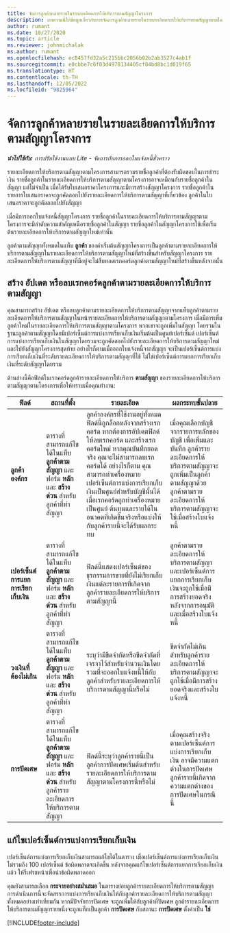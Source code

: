 ```yaml
---
title: จัดการลูกค้าหลายรายในรายละเอียดการให้บริการตามสัญญาโครงการ
description: บทความนี้ให้ข้อมูลเกี่ยวกับการจัดการลูกค้าหลายรายในรายละเอียดการให้บริการตามสัญญาตามโครงการ
author: rumant
ms.date: 10/27/2020
ms.topic: article
ms.reviewer: johnmichalak
ms.author: rumant
ms.openlocfilehash: ec8457fd32a5c215bbc2056b02b2ab3527c4ab1f
ms.sourcegitcommit: e0cbbe7c6f03d4978134405cf04bd8bc1d019f65
ms.translationtype: HT
ms.contentlocale: th-TH
ms.lasthandoff: 12/05/2022
ms.locfileid: "9825964"
---
```

# <a name="manage-multiple-customers-on-project-contract-lines"></a>จัดการลูกค้าหลายรายในรายละเอียดการให้บริการตามสัญญาโครงการ

_**นำไปใช้กับ:** การปรับใช้งานแบบ Lite - จัดการกับการออกใบแจ้งหนี้ชั่วคราว_

รายละเอียดการให้บริการตามสัญญาตามโครงการสามารถรวมรายชื่อลูกค้าที่ต้องรับผิดชอบในการชำระเงิน รายชื่อลูกค้าในรายละเอียดการให้บริการตามสัญญาตามโครงการอาจเหมือนกับรายชื่อลูกค้าในสัญญา แต่ไม่จำเป็น เมื่อได้รับใบเสนอราคาโครงการและมีการสร้างสัญญาโครงการ รายชื่อลูกค้าในรายการใบเสนอราคาจะถูกคัดลอกไปยังรายละเอียดการให้บริการตามสัญญาที่เกี่ยวข้อง ลูกค้าในใบเสนอราคาจะถูกคัดลอกไปยังสัญญา

เมื่อมีการออกใบแจ้งหนี้สัญญาโครงการ รายชื่อลูกค้าในรายละเอียดการให้บริการตามสัญญาตามโครงการจะมีลำดับความสำคัญเหนือรายชื่อลูกค้าในสัญญา รายชื่อลูกค้าในสัญญาโครงการใช้เพื่อเริ่มต้นรายละเอียดการให้บริการตามสัญญาใหม่เท่านั้น

ลูกค้าตามสัญญาทั้งหมดในแท็บ **ลูกค้า** ของค่าเริ่มต้นสัญญาโครงการเป็นลูกค้าตามรายละเอียดการให้บริการตามสัญญาในรายละเอียดการให้บริการตามสัญญาใหม่ที่สร้างขึ้นสำหรับสัญญาโครงการ รายละเอียดการให้บริการตามสัญญาที่มีอยู่จะไม่สืบทอดเรกคอร์ดลูกค้าตามสัญญาใหม่ที่สร้างขึ้นหลังจากนั้น

## <a name="create-update-or-delete-a-contract-line-customer-record"></a>สร้าง อัปเดต หรือลบเรกคอร์ดลูกค้าตามรายละเอียดการให้บริการตามสัญญา

คุณสามารถสร้าง อัปเดต หรือลบลูกค้าตามรายละเอียดการให้บริการตามสัญญาจากแท็บลูกค้าตามรายละเอียดการให้บริการตามสัญญาในหน้ารายละเอียดการให้บริการตามสัญญาตามโครงการ เมื่อมีการเพิ่มลูกค้าใหม่ในรายละเอียดการให้บริการตามสัญญาตามโครงการ พวกเขาจะถูกเพิ่มในสัญญา โดยรวมในฐานะลูกค้าตามสัญญาโดยมีเปอร์เซ็นต์การแบ่งการเรียกเก็บเงินเริ่มต้นเป็นศูนย์เปอร์เซ็นต์ เปอร์เซ็นต์การแบ่งการเรียกเก็บเงินในสัญญาโดยรวมจะถูกคัดลอกไปยังรายละเอียดการให้บริการตามสัญญาใหม่และไปยังสัญญาโครงการสุดท้าย อย่างไรก็ตามเมื่อออกใบแจ้งหนี้จากสัญญา จะเป็นเปอร์เซ็นต์การแบ่งการเรียกเก็บเงินที่ระดับรายละเอียดการให้บริการตามสัญญาที่ใช้ ไม่ใช่เปอร์เซ็นต์การแยกการเรียกเก็บเงินที่ระดับสัญญาโดยรวม

ด้านล่างนี้คือฟิลด์ในเรกคอร์ดลูกค้ารายละเอียดการให้บริการ **ตามสัญญา** ของรายละเอียดการให้บริการตามสัญญาตามโครงการเพื่อให้ทราบเมื่อคุณทำงาน:

| ฟิลด์ | สถานที่ตั้ง | รายละเอียด | ผลกระทบขั้นปลาย |
| --- | --- | --- | --- |
| **ลูกค้าองค์กร** | ตารางที่สามารถแก้ไขได้ในแท็บ **ลูกค้าตามสัญญา** และฟอร์ม **หลัก** และ **สร้างด่วน** สำหรับลูกค้าที่ทำสัญญา | ลูกค้าองค์กรที่ใช้งานอยู่ทั้งหมด ฟิลด์นี้ถูกล็อกหลังจากสร้างเรกคอร์ด หากต้องการอัปเดตฟิลด์ ให้ลบเรกคอร์ด และสร้างเรกคอร์ดใหม่ หากคุณบันทึกยอดจริง คุณจะไม่สามารถลบเรกคอร์ดได้ อย่างไรก็ตาม คุณสามารถทำเครื่องหมายเปอร์เซ็นต์การแบ่งการเรียกเก็บเงินเป็นศูนย์สำหรับบัญชีนั้นได้ เมื่อเรกคอร์ดถูกทำเครื่องหมายเป็นศูนย์ ต้นทุนและรายได้ในอนาคตที่เกิดขึ้นจริงหรือแบ่งให้กับลูกค้ารายนี้จะได้รับผลกระทบ | เมื่อคุณเลือกบัญชีจากรายการหลักของบัญชี เพื่อเพิ่มและบันทึก ลูกค้ารายละเอียดการให้บริการตามสัญญาจะถูกเพิ่มเป็นลูกค้าตามสัญญาด้วย ลูกค้าตามรายละเอียดการให้บริการตามสัญญาจะใช้เมื่อสร้างใบแจ้งหนี้ |
| **เปอร์เซ็นต์การแยกการเรียกเก็บเงิน** | ตารางที่สามารถแก้ไขได้ในแท็บ **ลูกค้าตามสัญญา** และฟอร์ม **หลัก** และ **สร้างด่วน** สำหรับลูกค้าที่ทำสัญญา | ฟิลด์นี้แสดงเปอร์เซ็นต์ของธุรกรรมการขายที่ยังไม่เรียกเก็บเงินแต่ละรายการที่เกิดจากลูกค้ารายละเอียดการให้บริการตามสัญญานี้ | ลูกค้าตามรายละเอียดการให้บริการตามสัญญาและเปอร์เซ็นต์การแยกการเรียกเก็บเงินจะถูกใช้เมื่อมีการสร้างยอดจริงหลังจากการอนุมัติและเมื่อสร้างใบแจ้งหนี้ |
| **วงเงินที่ต้องไม่เกิน** | ตารางที่สามารถแก้ไขได้ในแท็บ **ลูกค้าตามสัญญา** และฟอร์ม **หลัก** และ **สร้างด่วน** สำหรับลูกค้าที่ทำสัญญา | ระบุว่ามีขีดจำกัดหรือขีดจำกัดที่เจรจาไว้สำหรับจำนวนเงินโดยรวมที่จะออกใบแจ้งหนี้ให้กับลูกค้าสำหรับรายละเอียดการให้บริการตามสัญญานี้หรือไม่ | ขีดจำกัดไม่เกินสำหรับลูกค้ารายละเอียดการให้บริการตามสัญญาจะถูกใช้เมื่อมีการสร้างยอดจริงและสร้างใบแจ้งหนี้ |
| **การปัดเศษ** | ตารางที่สามารถแก้ไขได้ในแท็บ **ลูกค้าตามสัญญา** และฟอร์ม **หลัก** และ **สร้างด่วน** สำหรับลูกค้ารายละเอียดการให้บริการตามสัญญา | ฟิลด์นี้ระบุว่าลูกค้ารายนี้เป็นลูกค้าการปัดเศษเริ่มต้นสำหรับรายละเอียดการให้บริการตามสัญญาตามโครงการนี้หรือไม่ | เมื่อคุณสร้างจริงตามเปอร์เซ็นต์การแบ่งการเรียกเก็บเงิน อาจมีความแตกต่างในการปัดเศษ ลูกค้ารายนี้เกิดจากความแตกต่างของการปัดเศษในกรณีนี้ |

## <a name="edit-billing-split-percentages"></a>แก้ไขเปอร์เซ็นต์การแบ่งการเรียกเก็บเงิน

เปอร์เซ็นต์การแบ่งการเรียกเก็บเงินสามารถแก้ไขได้ในตาราง เมื่อเปอร์เซ็นต์การแบ่งการเรียกเก็บเงินไม่รวมถึง 100 เปอร์เซ็นต์ ข้อผิดพลาดจะเกิดขึ้น หลังจากคุณแก้ไขเปอร์เซ็นต์การแยกการเรียกเก็บเงินแล้ว ให้รีเฟรชหน้าเพื่อนำข้อผิดพลาดออก

คุณยังสามารถเลือก **กระจายอย่างสม่ำเสมอ** ในตารางย่อยลูกค้ารายละเอียดการให้บริการตามสัญญา การดำเนินการนี้จะจัดสรรการแบ่งการเรียกเก็บเงินให้กับลูกค้ารายละเอียดการให้บริการตามสัญญาทั้งหมดอย่างเท่าเทียมกัน หากมีปัจจัยการปัดเศษ จะถูกเพิ่มให้กับลูกค้าที่ปัดเศษ ลูกค้ารายละเอียดการให้บริการตามสัญญารายหนึ่งจะถูกแท็กเป็นลูกค้า **การปัดเศษ** กับสถานะ **การปัดเศษ** ตั้งค่าเป็น **ใช่**


[!INCLUDE[footer-include](../../includes/footer-banner.md)]
